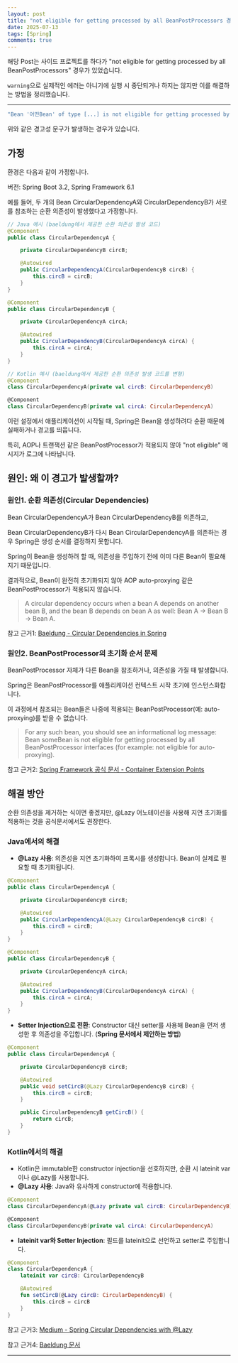 ```yaml
---
layout: post
title: "not eligible for getting processed by all BeanPostProcessors 경우 문제 해결"
date: 2025-07-13
tags: [Spring]
comments: true
---
```


해당 Post는 사이드 프로젝트를 하다가 "not eligible for getting processed by all BeanPostProcessors" 경우가 있었습니다.

`warning`으로 실제적인 에러는 아니기에 실행 시 중단되거나 하지는 않지만 이를 해결하는 방법을 정리했습니다.

---

```kotlin
"Bean '어떤Bean' of type [...] is not eligible for getting processed by all BeanPostProcessors (for example: not eligible for auto-proxying)"
```
위와 같은 경고성 문구가 발생하는 경우가 있습니다.

## 가정

환경은 다음과 같이 가정합니다.

버전: Spring Boot 3.2, Spring Framework 6.1

예를 들어, 두 개의 Bean CircularDependencyA와 CircularDependencyB가 서로를 참조하는 순환 의존성이 발생했다고 가정합니다.

```java
// Java 예시 (baeldung에서 제공한 순환 의존성 발생 코드) 
@Component
public class CircularDependencyA {

    private CircularDependencyB circB;

    @Autowired
    public CircularDependencyA(CircularDependencyB circB) {
        this.circB = circB;
    }
}

@Component
public class CircularDependencyB {

    private CircularDependencyA circA;

    @Autowired
    public CircularDependencyB(CircularDependencyA circA) {
        this.circA = circA;
    }
}
```
```kotlin
// Kotlin 예시 (baeldung에서 제공한 순환 의존성 발생 코드를 변형)
@Component
class CircularDependencyA(private val circB: CircularDependencyB)

@Component
class CircularDependencyB(private val circA: CircularDependencyA)
```

이런 설정에서 애플리케이션이 시작될 때, Spring은 Bean을 생성하려다 순환 때문에 실패하거나 경고를 띄웁니다. 

특히, AOP나 트랜잭션 같은 BeanPostProcessor가 적용되지 않아 "not eligible" 메시지가 로그에 나타납니다.

## 원인: 왜 이 경고가 발생할까?

### 원인1. 순환 의존성(Circular Dependencies)

Bean CircularDependencyA가 Bean CircularDependencyB를 의존하고, 

Bean CircularDependencyB가 다시 Bean CircularDependencyA를 의존하는 경우 Spring은 생성 순서를 결정하지 못합니다.

Spring이 Bean을 생성하려 할 때, 의존성을 주입하기 전에 이미 다른 Bean이 필요해지기 때문입니다.

결과적으로, Bean이 완전히 초기화되지 않아 AOP auto-proxying 같은 BeanPostProcessor가 적용되지 않습니다.

> A circular dependency occurs when a bean A depends on another bean B, and the bean B depends on bean A as well: Bean A → Bean B → Bean A.

참고 근거1: <a href="https://www.baeldung.com/circular-dependencies-in-spring">Baeldung - Circular Dependencies in Spring</a>

### 원인2. BeanPostProcessor의 초기화 순서 문제

BeanPostProcessor 자체가 다른 Bean을 참조하거나, 의존성을 가질 때 발생합니다.

Spring은 BeanPostProcessor를 애플리케이션 컨텍스트 시작 초기에 인스턴스화합니다. 

이 과정에서 참조되는 Bean들은 나중에 적용되는 BeanPostProcessor(예: auto-proxying)를 받을 수 없습니다.

> For any such bean, you should see an informational log message: Bean someBean is not eligible for getting processed by all BeanPostProcessor interfaces (for example: not eligible for auto-proxying).

참고 근거2: <a href="https://docs.spring.io/spring-framework/reference/core/beans/factory-extension.html">Spring Framework 공식 문서 - Container Extension Points</a>

## 해결 방안

순환 의존성을 제거하는 식이면 좋겠지만, @Lazy 어노테이션을 사용해 지연 초기화를 적용하는 것을 공식문서에서도 권장한다.

### Java에서의 해결

- **@Lazy 사용**: 의존성을 지연 초기화하여 프록시를 생성합니다. Bean이 실제로 필요할 때 초기화됩니다.

```java
@Component
public class CircularDependencyA {

    private CircularDependencyB circB;

    @Autowired
    public CircularDependencyA(@Lazy CircularDependencyB circB) {
        this.circB = circB;
    }
}

@Component
public class CircularDependencyB {

    private CircularDependencyA circA;

    @Autowired 
    public CircularDependencyB(CircularDependencyA circA) {
        this.circA = circA;
    }
}
```

- **Setter Injection으로 전환**: Constructor 대신 setter를 사용해 Bean을 먼저 생성한 후 의존성을 주입합니다. (**Spring 문서에서 제안하는 방법**)

```java
@Component
public class CircularDependencyA {

    private CircularDependencyB circB;

    @Autowired
    public void setCircB(@Lazy CircularDependencyB circB) {
        this.circB = circB;
    }

    public CircularDependencyB getCircB() {
        return circB;
    }
}

```

### Kotlin에서의 해결

- Kotlin은 immutable한 constructor injection을 선호하지만, 순환 시 lateinit var이나 @Lazy를 사용합니다.
- **@Lazy 사용**: Java와 유사하게 constructor에 적용합니다.

```kotlin
@Component
class CircularDependencyA(@Lazy private val circB: CircularDependencyB)

@Component
class CircularDependencyB(private val circA: CircularDependencyA)
```

- **lateinit var와 Setter Injection**: 필드를 lateinit으로 선언하고 setter로 주입합니다.

```kotlin
@Component
class CircularDependencyA {
    lateinit var circB: CircularDependencyB

    @Autowired
    fun setCircB(@Lazy circB: CircularDependencyB) {
        this.circB = circB
    }
}
```

참고 근거3: <a href="https://medium.com/spring-boot-tips-and-tricks/resolving-circular-dependencies-in-spring-with-dynamic-proxies-and-lazy-annotation-a38c51f57fe9">Medium - Spring Circular Dependencies with @Lazy</a>

참고 근거4: <a href="https://www.baeldung.com/circular-dependencies-in-spring">Baeldung 문서</a>

---


